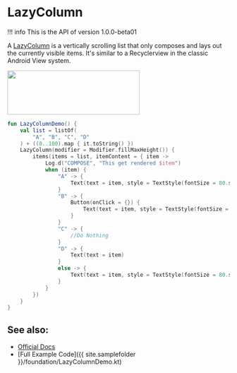 # LazyColumn

!!! info
    This is the API of version 1.0.0-beta01
    
A [LazyColumn](https://developer.android.com/reference/kotlin/androidx/compose/foundation/lazy/package-summary#lazycolumn) is a vertically scrolling list that only composes and lays out the currently visible items.
It's similar to a Recyclerview in the classic Android View system.

<p align="left">
  <img src ="{{ site.images }}/foundation/lazycolumnitems.png" height=100 width=300 />
</p>

```kotlin
fun LazyColumnDemo() {
    val list = listOf(
        "A", "B", "C", "D"
    ) + ((0..100).map { it.toString() })
    LazyColumn(modifier = Modifier.fillMaxHeight()) {
        items(items = list, itemContent = { item ->
            Log.d("COMPOSE", "This get rendered $item")
            when (item) {
                "A" -> {
                    Text(text = item, style = TextStyle(fontSize = 80.sp))
                }
                "B" -> {
                    Button(onClick = {}) {
                        Text(text = item, style = TextStyle(fontSize = 80.sp))
                    }
                }
                "C" -> {
                    //Do Nothing
                }
                "D" -> {
                    Text(text = item)
                }
                else -> {
                    Text(text = item, style = TextStyle(fontSize = 80.sp))
                }
            }
        })
    }
}
```

## See also:
* [Official Docs](https://developer.android.com/reference/kotlin/androidx/compose/foundation/lazy/package-summary#lazycolumn)
* [Full Example Code]({{ site.samplefolder }}/foundation/LazyColumnDemo.kt)
